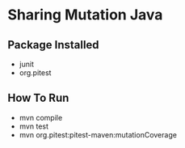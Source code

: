 # Sharing Mutation Java

## Package Installed

- junit
- org.pitest

## How To Run

- mvn compile
- mvn test
- mvn org.pitest:pitest-maven:mutationCoverage

